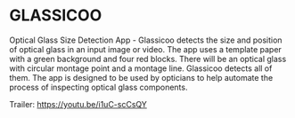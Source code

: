 # GLASSICOO
Optical Glass Size Detection App - Glassicoo detects the size and position of optical glass in an input image or video.
The app uses a template paper with a green background and four red blocks. There will be an optical glass with circular
montage point and a montage line. Glassicoo detects all of them.
The app is designed to be used by opticians to help automate the process of inspecting optical glass components.

Trailer: https://youtu.be/i1uC-scCsQY 
